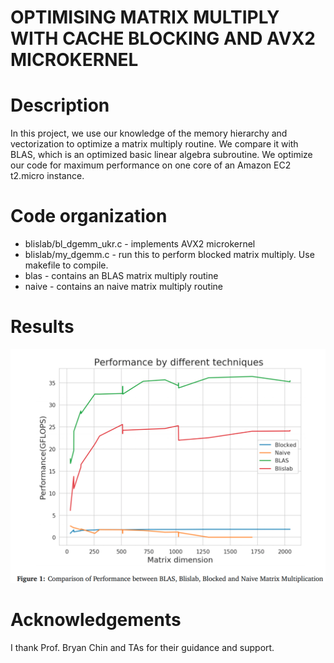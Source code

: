 # OPTIMISING MATRIX MULTIPLY WITH CACHE BLOCKING AND AVX2 MICROKERNEL

Description
===========
In this project, we use our knowledge of the memory hierarchy and vectorization to optimize a matrix multiply routine. We compare it with BLAS, which is an optimized basic linear algebra subroutine. We optimize our code for maximum performance on one core of an Amazon EC2 t2.micro instance.

Code organization
=================
* blislab/bl_dgemm_ukr.c - implements AVX2 microkernel
* blislab/my_dgemm.c - run this to perform blocked matrix multiply. Use makefile to compile.
* blas - contains an BLAS matrix multiply routine
* naive - contains an naive matrix multiply routine

Results
=======
<img src="performance.png" width="600">

Acknowledgements
================
I thank Prof. Bryan Chin and TAs for their guidance and support.

